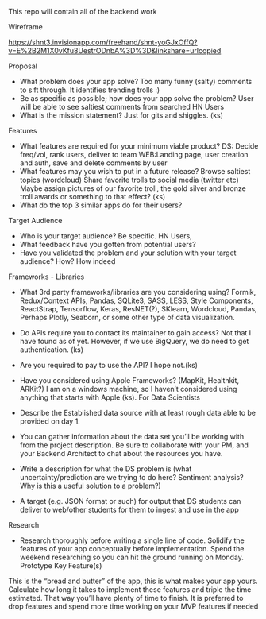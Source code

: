 This repo will contain all of the backend work

Wireframe

https://shnt3.invisionapp.com/freehand/shnt-yoGJxOffQ?v=E%2B2M1X0vKfu8UestrODnbA%3D%3D&linkshare=urlcopied


Proposal
- What problem does your app solve? Too many funny (salty) comments to sift through. It identifies trending trolls :)
- Be as specific as possible; how does your app solve the problem? User will be able to see saltiest comments from searched HN Users
- What is the mission statement? Just for gits and shiggles. (ks)

Features

- What features are required for your minimum viable product?
DS: Decide freq/vol, rank users, deliver to team
WEB:Landing page, user creation and auth, save and delete comments by user
- What features may you wish to put in a future release?
Browse saltiest topics (wordcloud)
Share favorite trolls to social media (twitter etc)
Maybe assign pictures of our favorite troll, the gold silver and bronze troll awards or something to that effect? (ks)
- What do the top 3 similar apps do for their users?

Target Audience

- Who is your target audience? Be specific.
HN Users, 
- What feedback have you gotten from potential users?
- Have you validated the problem and your solution with your target audience? How? How indeed




Frameworks - Libraries

- What 3rd party frameworks/libraries are you considering using?
Formik, Redux/Context APIs, Pandas, SQLite3, SASS, LESS, Style Components, ReactStrap, Tensorflow, Keras, ResNET(?), SKlearn, Wordcloud, Pandas, Perhaps Plotly, Seaborn, or some other type of data visualization.
- Do APIs require you to contact its maintainer to gain access?
	Not that I have found as of yet. However, if we use BigQuery, we do need to get authentication. (ks)
- Are you required to pay to use the API?
	I hope not.(ks)
- Have you considered using Apple Frameworks? (MapKit, Healthkit, ARKit?)
	I am on a windows machine, so I haven’t considered using anything that starts with Apple (ks).
        For Data Scientists


- Describe the Established data source with at least rough data able to be provided on day 1. 
- You can gather information about the data set you’ll be working with from the project description. Be sure to collaborate with your PM, and your Backend Architect to chat about the resources you have.
- Write a description for what the DS problem is (what uncertainty/prediction are we trying to do here? Sentiment analysis? Why is this a useful solution to a problem?)
- A target (e.g. JSON format or such) for output that DS students can deliver to web/other students for them to ingest and use in the app

Research

- Research thoroughly before writing a single line of code. Solidify the features of your app conceptually before implementation. Spend the weekend researching so you can hit the ground running on Monday.
   Prototype Key Feature(s)

This is the “bread and butter” of the app, this is what makes your app yours. Calculate how long it takes to implement these features and triple the time estimated. That way you’ll have plenty of time to finish. It is preferred to drop features and spend more time working on your MVP features if needed
